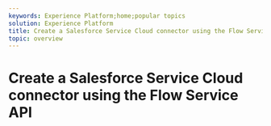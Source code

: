```yaml
---
keywords: Experience Platform;home;popular topics
solution: Experience Platform
title: Create a Salesforce Service Cloud connector using the Flow Service API
topic: overview
---
```


# Create a Salesforce Service Cloud connector using the Flow Service API